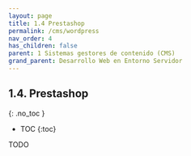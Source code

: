 ```yaml
---
layout: page
title: 1.4 Prestashop
permalink: /cms/wordpress
nav_order: 4
has_children: false
parent: 1 Sistemas gestores de contenido (CMS)
grand_parent: Desarrollo Web en Entorno Servidor
---
```




## 1.4. Prestashop
{: .no_toc }

- TOC
{:toc}

TODO


